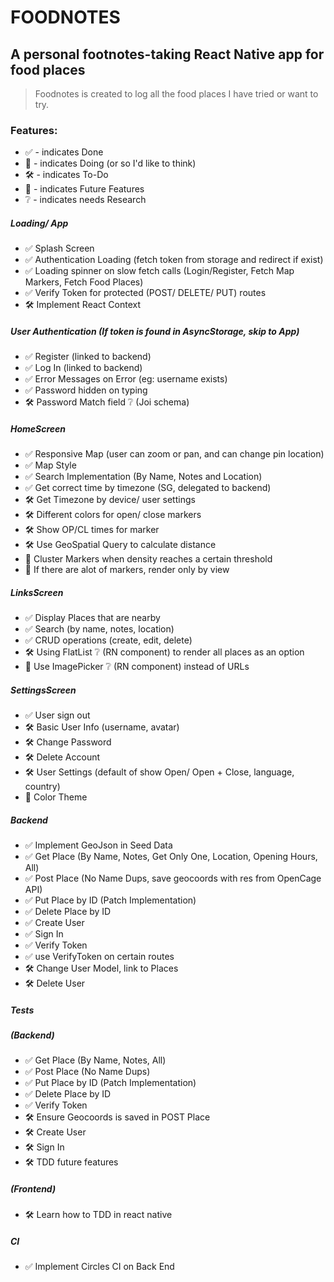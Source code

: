 # FOODNOTES

## A personal footnotes-taking React Native app for food places

> Foodnotes is created to log all the food places I have tried or want to try.

### Features:

- ✅ - indicates Done
- 🔲 - indicates Doing (or so I'd like to think)
- 🛠 - indicates To-Do
- 💭 - indicates Future Features
- ❔ - indicates needs Research

##### Loading/ App

- ✅ Splash Screen
- ✅ Authentication Loading (fetch token from storage and redirect if exist)
- ✅ Loading spinner on slow fetch calls (Login/Register, Fetch Map Markers, Fetch Food Places)
- ✅ Verify Token for protected (POST/ DELETE/ PUT) routes
- 🛠 Implement React Context

##### User Authentication (If token is found in AsyncStorage, skip to App)

- ✅ Register (linked to backend)
- ✅ Log In (linked to backend)
- ✅ Error Messages on Error (eg: username exists)
- ✅ Password hidden on typing
- 🛠 Password Match field ❔ (Joi schema)

##### HomeScreen

- ✅ Responsive Map (user can zoom or pan, and can change pin location)
- ✅ Map Style
- ✅ Search Implementation (By Name, Notes and Location)
- ✅ Get correct time by timezone (SG, delegated to backend)
- 🛠 Get Timezone by device/ user settings
- 🛠 Different colors for open/ close markers
- 🛠 Show OP/CL times for marker
- 🛠 Use GeoSpatial Query to calculate distance
- 💭 Cluster Markers when density reaches a certain threshold
- 💭 If there are alot of markers, render only by view

##### LinksScreen

- ✅ Display Places that are nearby
- ✅ Search (by name, notes, location)
- ✅ CRUD operations (create, edit, delete)
- 🛠 Using FlatList ❔ (RN component) to render all places as an option
- 💭 Use ImagePicker ❔ (RN component) instead of URLs

##### SettingsScreen

- ✅ User sign out
- 🛠 Basic User Info (username, avatar)
- 🛠 Change Password
- 🛠 Delete Account
- 🛠 User Settings (default of show Open/ Open + Close, language, country)
- 💭 Color Theme

##### Backend

- ✅ Implement GeoJson in Seed Data
- ✅ Get Place (By Name, Notes, Get Only One, Location, Opening Hours, All)
- ✅ Post Place (No Name Dups, save geocoords with res from OpenCage API)
- ✅ Put Place by ID (Patch Implementation)
- ✅ Delete Place by ID
- ✅ Create User
- ✅ Sign In
- ✅ Verify Token
- ✅ use VerifyToken on certain routes
- 🛠 Change User Model, link to Places
- 🛠 Delete User

##### Tests

##### (Backend)

- ✅ Get Place (By Name, Notes, All)
- ✅ Post Place (No Name Dups)
- ✅ Put Place by ID (Patch Implementation)
- ✅ Delete Place by ID
- ✅ Verify Token
- 🛠 Ensure Geocoords is saved in POST Place
- 🛠 Create User
- 🛠 Sign In
- 🛠 TDD future features

##### (Frontend)

- 🛠 Learn how to TDD in react native

##### CI

- ✅ Implement Circles CI on Back End
